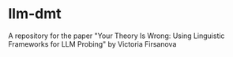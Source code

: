 # llm-dmt
A repository for the paper "Your Theory Is Wrong: Using Linguistic Frameworks for LLM Probing" by Victoria Firsanova
